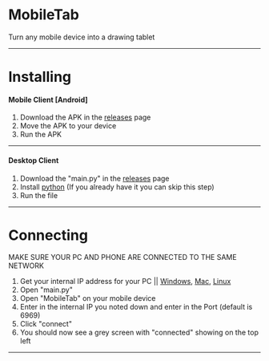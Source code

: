 # MobileTab
Turn any mobile device into a drawing tablet

---
# Installing

#### Mobile Client  [Android]

1. Download the APK in the [releases](https://github.com/The-Glit-ch/MobileTab/releases) page
2. Move the APK to your device
3. Run the APK
---
#### Desktop Client
1. Download the "main.py" in the [releases](https://github.com/The-Glit-ch/MobileTab/releases) page
2. Install [python](https://www.python.org/downloads/) (If you already have it you can skip this step)
3. Run the file
---
# Connecting
MAKE SURE YOUR PC AND PHONE ARE CONNECTED TO THE SAME NETWORK
1. Get your internal IP address for your PC || [Windows](), [Mac](), [Linux]()
2. Open "main.py"
3. Open "MobileTab" on your mobile device
4. Enter in the internal IP you noted down and enter in the Port (default is 6969)
5. Click "connect"
6. You should now see a grey screen with "connected" showing on the top left
---
